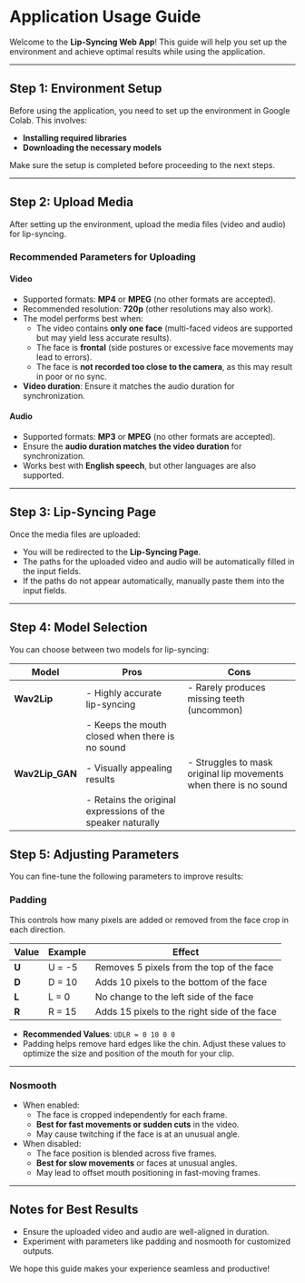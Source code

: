 # Application Usage Guide  

Welcome to the **Lip-Syncing Web App**! This guide will help you set up the environment and achieve optimal results while using the application.  

---

## Step 1: Environment Setup  

Before using the application, you need to set up the environment in Google Colab. This involves:  
- **Installing required libraries**  
- **Downloading the necessary models**  

Make sure the setup is completed before proceeding to the next steps.  

---

## Step 2: Upload Media  

After setting up the environment, upload the media files (video and audio) for lip-syncing.  

### Recommended Parameters for Uploading  

#### **Video**  
- Supported formats: **MP4** or **MPEG** (no other formats are accepted).  
- Recommended resolution: **720p** (other resolutions may also work).  
- The model performs best when:  
  - The video contains **only one face** (multi-faced videos are supported but may yield less accurate results).  
  - The face is **frontal** (side postures or excessive face movements may lead to errors).  
  - The face is **not recorded too close to the camera**, as this may result in poor or no sync.  
- **Video duration**: Ensure it matches the audio duration for synchronization.  

#### **Audio**  
- Supported formats: **MP3** or **MPEG** (no other formats are accepted).  
- Ensure the **audio duration matches the video duration** for synchronization.  
- Works best with **English speech**, but other languages are also supported.  

---

## Step 3: Lip-Syncing Page  

Once the media files are uploaded:  
- You will be redirected to the **Lip-Syncing Page**.  
- The paths for the uploaded video and audio will be automatically filled in the input fields.  
- If the paths do not appear automatically, manually paste them into the input fields.  

---

## Step 4: Model Selection  

You can choose between two models for lip-syncing:  

| **Model**       | **Pros**                                                    | **Cons**                                                              |
|------------------|------------------------------------------------------------|-----------------------------------------------------------------------|
| **Wav2Lip**     | - Highly accurate lip-syncing                               | - Rarely produces missing teeth (uncommon)                           |
|                 | - Keeps the mouth closed when there is no sound             |                                                                       |
| **Wav2Lip_GAN** | - Visually appealing results                                | - Struggles to mask original lip movements when there is no sound     |
|                 | - Retains the original expressions of the speaker naturally |                                                                       |
	


## Step 5: Adjusting Parameters  

You can fine-tune the following parameters to improve results:  

### **Padding**  
This controls how many pixels are added or removed from the face crop in each direction.  

| **Value** | **Example** | **Effect**                                     |  
|-----------|-------------|------------------------------------------------|  
| **U**     | U = -5      | Removes 5 pixels from the top of the face      |  
| **D**     | D = 10      | Adds 10 pixels to the bottom of the face       |  
| **L**     | L = 0       | No change to the left side of the face         |  
| **R**     | R = 15      | Adds 15 pixels to the right side of the face   |  

- **Recommended Values**: `UDLR = 0 10 0 0`  
- Padding helps remove hard edges like the chin. Adjust these values to optimize the size and position of the mouth for your clip.  

---

### **Nosmooth**  
- When enabled:  
  - The face is cropped independently for each frame.  
  - **Best for fast movements or sudden cuts** in the video.  
  - May cause twitching if the face is at an unusual angle.  
- When disabled:  
  - The face position is blended across five frames.  
  - **Best for slow movements** or faces at unusual angles.  
  - May lead to offset mouth positioning in fast-moving frames.  

---

## Notes for Best Results  
- Ensure the uploaded video and audio are well-aligned in duration.  
- Experiment with parameters like padding and nosmooth for customized outputs.  

We hope this guide makes your experience seamless and productive!  
